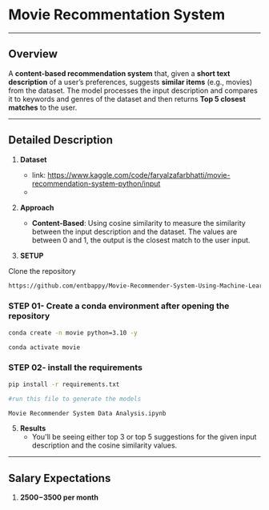 # Movie Recommentation System
---

## Overview

A **content-based recommendation system** that, given a **short text description** of a user’s preferences, suggests **similar items** (e.g., movies) from the dataset. The model processes the input description and compares it to keywords and genres of the dataset and then returns **Top 5  closest matches** to the user.

---

## Detailed Description

1. **Dataset**  
   -  link: https://www.kaggle.com/code/faryalzafarbhatti/movie-recommendation-system-python/input
   - 

2. **Approach**  
   - **Content-Based**: Using cosine similarity to measure the similarity between the input description and the dataset. The values are between 0 and 1, the output is the closest match to the user input.

3. **SETUP**  

Clone the repository

```bash
https://github.com/entbappy/Movie-Recommender-System-Using-Machine-Learning.git
```
### STEP 01- Create a conda environment after opening the repository

```bash
conda create -n movie python=3.10 -y
```

```bash
conda activate movie
```


### STEP 02- install the requirements
```bash
pip install -r requirements.txt
```


```bash
#run this file to generate the models

Movie Recommender System Data Analysis.ipynb
```


5. **Results**  
   - You'll be seeing either top 3 or top 5 suggestions for the given input description and the cosine similarity values.

---

## Salary Expectations

1. **$2500-$3500 per month**  



